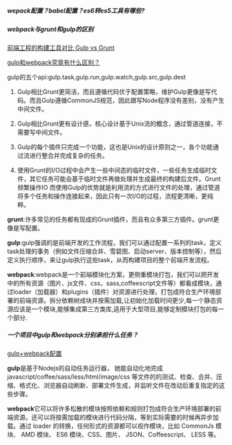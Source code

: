 ##### wepack配置？babel配置？es6转es5工具有哪些?

##### webpack与grunt和gulp的区别
[前端工程的构建工具对比 Gulp vs Grunt](https://segmentfault.com/a/1190000002491282)

[gulp和webpack究竟有什么区别？](https://segmentfault.com/q/1010000008058766)

gulp的五个api:gulp.task,gulp.run,gulp.watch,gulp.src,gulp.dest

1. Gulp相比Grunt更简洁，而且遵循代码优于配置策略，维护Gulp更像是写代码。而且Gulp遵循CommonJS规范，因此跟写Node程序没有差别，没有产生中间文件。

2. Gulp相比Grunt更有设计感，核心设计基于Unix流的概念，通过管道连接，不需要写中间文件。

3. Gulp的每个插件只完成一个功能，这也是Unix的设计原则之一，各个功能通过流进行整合并完成复杂的任务。
   
4. 使用Grunt的I/O过程中会产生一些中间态的临时文件，一些任务生成临时文件，其它任务可能会基于临时文件再做处理并生成最终的构建后文件。Grunt频繁操作IO
   而使用Gulp的优势就是利用流的方式进行文件的处理，通过管道将多个任务和操作连接起来，因此只有一次I/O的过程，流程更清晰，更纯粹。

**grunt**:许多常见的任务都有现成的Grunt插件，而且有众多第三方插件。grunt更像是写配置。

**gulp**:gulp强调的是前端开发的工作流程，我们可以通过配置一系列的task，定义task处理的事务（例如文件压缩合并、雪碧图、启动server、版本控制等），然后定义执行顺序，来让gulp执行这些task，从而构建项目的整个前端开发流程。

**webpack**:webpack是一个前端模块化方案，更侧重模块打包，我们可以把开发中的所有资源（图片、js文件、css，sass,coffeescript文件等）都看成模块，通过loader（加载器）和plugins（插件）对资源进行处理，打包成符合生产环境部署的前端资源。拆分依赖树成块并按需加载,让初始化加载时间更少,每一个静态资源应该是一个模块,能够集成第三方类库,适用于大型项目,能够定制模块打包的每一个部分.

##### 一个项目中gulp和webpack分别承担什么任务？
[gulp+webpack配置](https://blog.csdn.net/sinat_17775997/article/details/52748615)

**gulp**是基于Nodejs的自动任务运行器， 她能自动化地完成 javascript/coffee/sass/less/html/image/css 等文件的的测试、检查、合并、压缩、格式化、浏览器自动刷新、部署文件生成，并监听文件在改动后重复指定的这些步骤。

**webpack**它可以将许多松散的模块按照依赖和规则打包成符合生产环境部署的前端资源。还可以将按需加载的模块进行代码分隔，等到实际需要的时候再异步加载。通过 loader 的转换，任何形式的资源都可以视作模块，比如 CommonJs 模块、 AMD 模块、 ES6 模块、CSS、图片、 JSON、Coffeescript、 LESS 等。




